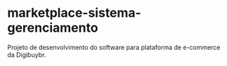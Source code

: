 # marketplace-sistema-gerenciamento
Projeto de desenvolvimento do software para plataforma de e-commerce da Digibuybr.
